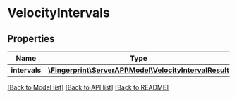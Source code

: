 # VelocityIntervals

## Properties
Name | Type | Description | Notes
------------ | ------------- | ------------- | -------------
**intervals** | [**\Fingerprint\ServerAPI\Model\VelocityIntervalResult**](VelocityIntervalResult.md) |  | [optional] 

[[Back to Model list]](../../README.md#documentation-for-models) [[Back to API list]](../../README.md#documentation-for-api-endpoints) [[Back to README]](../../README.md)

